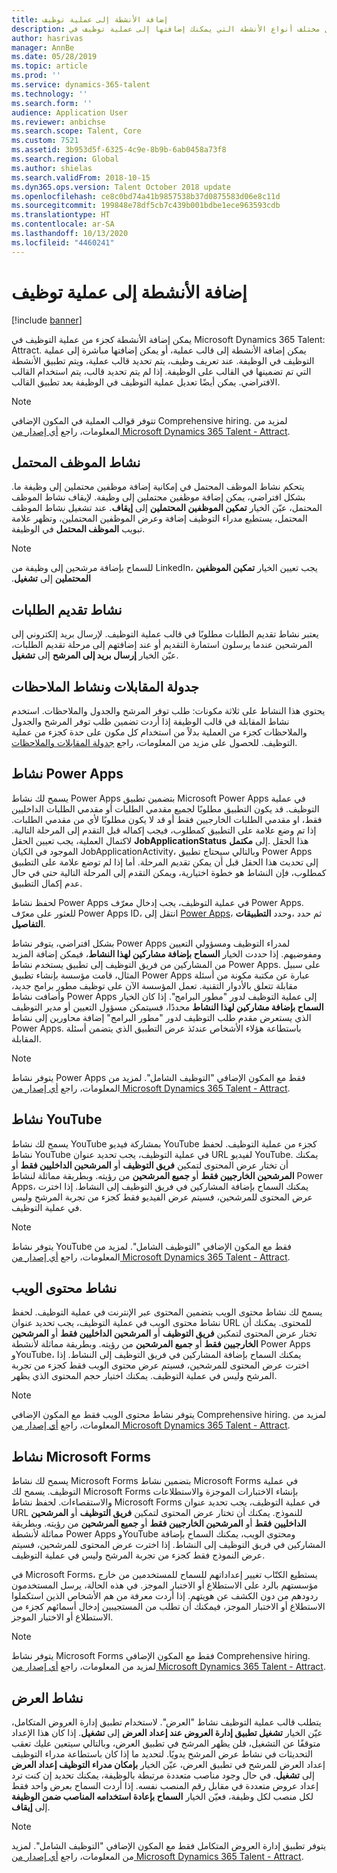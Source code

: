```yaml
---
title: إضافة الأنشطة إلى عملية توظيف
description: يوفر هذا الموضوع معلومات حول مختلف أنواع الأنشطة التي يمكنك إضافتها إلى عملية توظيف في Microsoft Dynamics 365 Talent - Attract.
author: hasrivas
manager: AnnBe
ms.date: 05/28/2019
ms.topic: article
ms.prod: ''
ms.service: dynamics-365-talent
ms.technology: ''
ms.search.form: ''
audience: Application User
ms.reviewer: anbichse
ms.search.scope: Talent, Core
ms.custom: 7521
ms.assetid: 3b953d5f-6325-4c9e-8b9b-6ab0458a73f8
ms.search.region: Global
ms.author: shielas
ms.search.validFrom: 2018-10-15
ms.dyn365.ops.version: Talent October 2018 update
ms.openlocfilehash: ce8c0bd74a41b9857538b37d0875583d06e8c11d
ms.sourcegitcommit: 199848e78df5cb7c439b001bdbe1ece963593cdb
ms.translationtype: HT
ms.contentlocale: ar-SA
ms.lasthandoff: 10/13/2020
ms.locfileid: "4460241"
---
```

# <a name="add-activities-to-a-hiring-process"></a>إضافة الأنشطة إلى عملية توظيف

[!include [banner](includes/banner.md)]

يمكن إضافة الأنشطة كجزء من عملية التوظيف في Microsoft Dynamics 365 Talent: Attract. يمكن إضافة الأنشطة إلى قالب عملية، أو يمكن إضافتها مباشرة إلى عملية التوظيف في الوظيفة. عند تعريف وظيف، يتم تحديد قالب عملية، ويتم تطبيق الأنشطة التي تم تضمينها في القالب على الوظيفة. إذا لم يتم تحديد قالب، يتم استخدام القالب الافتراضي. يمكن أيضًا تعديل عملية التوظيف في الوظيفة بعد تطبيق القالب.

> [!NOTE] 
> تتوفر قوالب العملية في المكون الإضافي Comprehensive hiring. لمزيد من المعلومات، راجع [أي إصدار من Microsoft Dynamics 365 Talent - Attract](./attract-comprehensive-hiring.md).

## <a name="prospect-activity"></a>نشاط الموظف المحتمل

يتحكم نشاط الموظف المحتمل في إمكانية إضافة موظفين محتملين إلى وظيفة ما. بشكل افتراضي، يمكن إضافة موظفين محتملين إلى وظيفة. لإيقاف نشاط الموظف المحتمل، عيّن الخيار **تمكين الموظفين المحتملين** إلى **إيقاف**. عند تشغيل نشاط الموظف المحتمل، يستطيع مدراء التوظيف إضافة وعرض الموظفين المحتملين، وتظهر علامة تبويب **الموظف المحتمل** في الوظيفة.

> [!NOTE]
> للسماح بإضافة مرشحين إلى وظيفة من LinkedIn، يجب تعيين الخيار **تمكين الموظفين المحتملين‬‏‫** إلى **تشغيل**.

## <a name="application-activity"></a>نشاط تقديم الطلبات

يعتبر نشاط تقديم الطلبات مطلوبًا في قالب عملية التوظيف. لإرسال بريد إلكتروني إلى المرشحين عندما يرسلون استمارة التقديم أو عند إضافتهم إلى مرحلة تقديم الطلبات، عيّن الخيار **إرسال بريد إلى المرشح** إلى **تشغيل**.

## <a name="interview-schedule-and-feedback-activity"></a>جدولة المقابلات ونشاط الملاحظات

يحتوي هذا النشاط على ثلاثة مكونات: طلب توفر المرشح والجدول والملاحظات. استخدم نشاط المقابلة في قالب الوظيفة إذا أردت تضمين طلب توفر المرشح والجدول والملاحظات كجزء من العملية بدلاً من استخدام كل مكون على حدة كجزء من عملية التوظيف. للحصول على مزيد من المعلومات، راجع [جدولة المقابلات والملاحظات‬](interview-scheduling-feedback.md).

## <a name="power-apps-activity"></a>نشاط Power Apps

يسمح لك نشاط Power Apps بتضمين تطبيق Microsoft Power Apps في عملية التوظيف. قد يكون التطبيق مطلوبًا لجميع مقدمي الطلبات أو مقدمي الطلبات الداخليين فقط، او مقدمي الطلبات الخارجيين فقط أو قد لا يكون مطلوبًا لأي من مقدمي الطلبات. إذا تم وضع علامة على التطبيق كمطلوب، فيجب إكماله قبل التقدم إلى المرحلة التالية. لاكتمال العملية، يجب تعيين الحقل **JobApplicationStatus** إلى **مكتمل‏‎**. هذا الحقل الموجود في الكيان JobApplicationActivity، وبالتالي سيحتاج تطبيق Power Apps إلى تحديث هذا الحقل قبل أن يمكن تقديم المرحلة. أما إذا لم توضع علامة على التطبيق كمطلوب، فإن النشاط هو خطوة اختيارية، ويمكن التقدم إلى المرحلة التالية حتى في حال عدم إكمال التطبيق.

لحفظ نشاط Power Apps في عملية التوظيف، يجب إدخال معرّف Power Apps. للعثور على معرّف Power Apps ID، انتقل إلى [Power Apps](https://web.powerapps.com)، وحدد **التطبيقات‏‎**، ثم حدد **التفاصيل‏‎**.

بشكل افتراضي، يتوفر نشاط Power Apps لمدراء التوظيف ومسؤولي التعيين‬ ومفوضيهم. إذا حددت الخيار **السماح بإضافة مشاركين لهذا النشاط**، فيمكن إضافة المزيد من المشاركين من فريق التوظيف إلى تطبيق يستخدم نشاط Power Apps. على سبيل المثال، قامت مؤسسة بإنشاء تطبيق Power Apps عبارة عن مكتبة مكونة من أسئلة مقابلة تتعلق بالأدوار التقنية. تعمل المؤسسة الآن على توظيف مطور برامج جديد، وأضافت نشاط Power Apps إلى عملية التوظيف لدور "مطور البرامج". إذا كان الخيار **السماح بإضافة مشاركين لهذا النشاط** محددًا، فسيتمكن مسؤول التعيين أو مدير التوظيف الذي يستعرض مقدم طلب التوظيف لدور "مطور البرامج" إضافة محاورين إلى نشاط Power Apps. باستطاعة هؤلاء الأشخاص عندئذ عرض التطبيق الذي يتضمن أسئلة المقابلة.

> [!NOTE]
> يتوفر نشاط Power Apps فقط مع المكون الإضافي "التوظيف الشامل". لمزيد من المعلومات، راجع [أي إصدار من Microsoft Dynamics 365 Talent - Attract](./attract-comprehensive-hiring.md).

## <a name="youtube-activity"></a>نشاط YouTube

يسمح لك نشاط YouTube بمشاركة فيديو YouTube كجزء من عملية التوظيف. لحفظ نشاط YouTube في عملية التوظيف، يجب تحديد عنوان URL لفيديو YouTube. يمكنك أن تختار عرض المحتوى لتمكين **فريق التوظيف‬** أو **المرشحين الداخليين فقط** أو **المرشحين الخارجيين فقط** أو **جميع المرشحين** من رؤيته. وبطريقة مماثلة لنشاط Power Apps، يمكنك السماح بإضافة المشاركين في فريق التوظيف إلى النشاط. إذا اخترت عرض المحتوى للمرشحين، فسيتم عرض الفيديو فقط كجزء من تجربة المرشح وليس في عملية التوظيف.

> [!NOTE]
> يتوفر نشاط YouTube فقط مع المكون الإضافي "التوظيف الشامل". لمزيد من المعلومات، راجع [أي إصدار من Microsoft Dynamics 365 Talent - Attract](./attract-comprehensive-hiring.md).

## <a name="web-content-activity"></a>نشاط محتوى الويب

يسمح لك نشاط محتوى الويب بتضمين المحتوى عبر الإنترنت في عملية التوظيف. لحفظ نشاط محتوى الويب في عملية التوظيف، يجب تحديد عنوان URL للمحتوى. يمكنك أن تختار عرض المحتوى لتمكين **فريق التوظيف‬** أو **المرشحين الداخليين فقط** أو **المرشحين الخارجيين فقط** أو **جميع المرشحين** من رؤيته. وبطريقة مماثلة لأنشطة Power Apps وYouTube، يمكنك السماح بإضافة المشاركين في فريق التوظيف إلى النشاط. إذا اخترت عرض المحتوى للمرشحين، فسيتم عرض محتوى الويب فقط كجزء من تجربة المرشح وليس في عملية التوظيف. يمكنك اختيار حجم المحتوى الذي يظهر.

> [!NOTE]
> يتوفر نشاط محتوى الويب فقط مع المكون الإضافي Comprehensive hiring. لمزيد من المعلومات، راجع [أي إصدار من Microsoft Dynamics 365 Talent - Attract](./attract-comprehensive-hiring.md).

## <a name="microsoft-forms-activity"></a>نشاط Microsoft Forms

يسمح لك نشاط Microsoft Forms بتضمين نشاط Microsoft Forms في عملية التوظيف. يسمح لك Microsoft Forms بإنشاء الاختبارات الموجزة والاستطلاعات والاستقصاءات. لحفظ نشاط Microsoft Forms في عملية التوظيف، يجب تحديد عنوان URL للنموذج. يمكنك أن تختار عرض المحتوى لتمكين **فريق التوظيف‬** أو **المرشحين الداخليين فقط** أو **المرشحين الخارجيين فقط** أو **جميع المرشحين** من رؤيته. وبطريقة مماثلة لأنشطة Power Apps وYouTube ومحتوى الويب، يمكنك السماح بإضافة المشاركين في فريق التوظيف إلى النشاط. إذا اخترت عرض المحتوى للمرشحين، فسيتم عرض النموذج فقط كجزء من تجربة المرشح وليس في عملية التوظيف.

في Microsoft Forms، يستطيع الكتّاب تغيير إعداداتهم للسماح للمستخدمين من خارج مؤسستهم بالرد على الاستطلاع أو الاختبار الموجز. في هذه الحالة، يرسل المستخدمون ردودهم من دون الكشف عن هويتهم. إذا أردت معرفة من هم الأشخاص الذين استكملوا الاستطلاع أو الاختبار الموجز، فيمكنك أن تطلب من المستجيبين إدخال أسمائهم كجزء من الاستطلاع أو الاختبار الموجز.

> [!NOTE]
> يتوفر نشاط Microsoft Forms فقط مع المكون الإضافي Comprehensive hiring. لمزيد من المعلومات، راجع [أي إصدار من Microsoft Dynamics 365 Talent - Attract](./attract-comprehensive-hiring.md).

## <a name="offer-activity"></a>نشاط العرض

يتطلب قالب عملية التوظيف نشاط "العرض". لاستخدام تطبيق إدارة العروض المتكامل، عيّن الخيار **تشغيل تطبيق إدارة العروض عند إعداد العرض‬** إلى **تشغيل**. إذا كان هذا الإعداد متوقفًا عن التشغيل، فلن يظهر المرشح في تطبيق العرض، وبالتالي سيتعين عليك تعقب التحديثات في نشاط عرض المرشح يدويًا. لتحديد ما إذا كان باستطاعة مدراء التوظيف إعداد العرض للمرشح في تطبيق العرض، عيّن الخيار **بإمكان مدراء التوظيف إعداد العرض** إلى **تشغيل**. في حال وجود مناصب متعددة مرتبطة بالوظيفة، يمكنك تحديد إن كنت ترد إعداد عروض متعددة في مقابل رقم المنصب نفسه. إذا أردت السماح بعرض واحد فقط لكل منصب لكل وظيفة، فعيّن الخيار **السماح بإعادة استخدامه المناصب ضمن الوظيفة** إلى **إيقاف**.

> [!NOTE]
> يتوفر تطبيق إدارة العروض المتكامل فقط مع المكون الإضافي "التوظيف الشامل". لمزيد من المعلومات، راجع [أي إصدار من Microsoft Dynamics 365 Talent - Attract](./attract-comprehensive-hiring.md).


